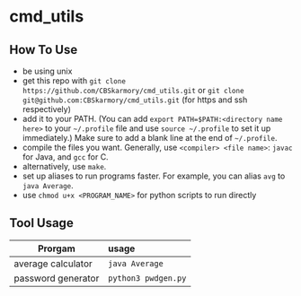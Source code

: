 # cmd_utils

## How To Use
 - be using unix
 - get this repo with `git clone https://github.com/CBSkarmory/cmd_utils.git` or 
 `git clone git@github.com:CBSkarmory/cmd_utils.git` (for https and ssh respectively)
 - add it to your PATH. (You can add `export PATH=$PATH:<directory name here>` to 
 your `~/.profile` file and use `source ~/.profile` to set it up immediately.) 
 Make sure to add a blank line at the end of `~/.profile`.
 - compile the files you want. Generally, use `<compiler> <file name>`: `javac` for Java, and `gcc` for C. 
 - alternatively, use `make`.
 - set up aliases to run programs faster. For example, you can alias `avg` to `java Average`.
 - use `chmod u+x <PROGRAM_NAME>` for python scripts to run directly

## Tool Usage
|Prorgam|usage                       |
|-------|:---------------------------|
|average calculator|`java Average`|
|password generator|`python3 pwdgen.py`|
